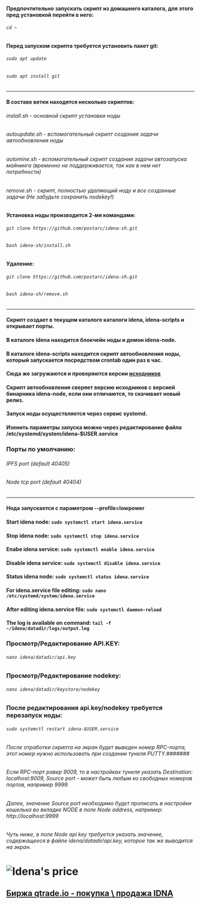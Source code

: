 #### Предпочтительно запускать скрипт из домашнего каталога, для этого пред установкой перейти в него:
###### `cd ~`
#### Перед запуском скрипта требуется установить пакет git:
###### `sudo apt update`
###### `sudo apt install git`
*****************************************************
#### В составе ветки находятся несколько скриптов:
###### install.sh - основной скрипт установки ноды
###### autoupdate.sh - вспомогательный скрипт создания задачи автообновления ноды
###### automine.sh - вспомогательный скрипт создания задачи автозапуска майнинга (временно не поддерживается, так как в нем нет потребности)
###### remove.sh - скрипт, полностью удаляющий ноду и все созданные задачи (Не забудьте сохранить nodekey!)

#### Установка ноды производится 2-мя командами:
###### `git clone https://github.com/postarc/idena-sh.git`
###### `bash idena-sh/install.sh`

#### Удаление:
###### `git clone https://github.com/postarc/idena-sh.git`
###### `bash idena-sh/remove.sh`
******************************************************
#### Скрипт создает в текущем каталоге каталоги idena, idena-scripts и открывает порты.
#### В каталоге idena находится блокчейн ноды и демон idena-node.
#### В каталоге idena-scripts находится скрипт автообновления ноды, который запускается посредством crontab один раз в час.
#### Сюда же загружаются и проверяются версии [исходников](https://github.com/idena-network/idena-go.git)
#### Скрипт автообновления сверяет версию исходников с версией бинарника idena-node, если они отличаются, то скачивает новый релиз.
#### Запуск ноды осуществляется через сервис systemd.
#### Изенить параметры запуска можно через редактирование файла /etc/systemd/system/idena-$USER.service
### Порты по умолчанию:
###### IPFS port (default 40405)
###### Node tcp port (default 40404)
******************************************************
#### Нода запускается с параметром --profile=lowpower
#### Start idena node:     `sudo systemctl start idena.service`
#### Stop idena node:      `sudo systemctl stop idena.service`
#### Enabe idena service:  `sudo systemctl enable idena.service`
#### Disable idena service:  `sudo systemctl disable idena.service`
#### Status idena node:      `sudo systemctl status idena.service`

#### For idena.service file editing:   `sudo nano /etc/systemd/system/idena.service`
#### After editing idena.service file: `sudo systemctl daemon-reload`
#### The log is available on command:  `tail -f ~/idena/datadir/logs/output.log`

### Просмотр/Редактирование API.KEY:
###### `nano idena/datadir/api.key`
### Просмотр/Редактирование nodekey:
###### `nano idena/datadir/keystore/nodekey`
### После редактирования api.key/nodekey требуется перезапуск ноды:
###### `sudo systemctl restart idena-$USER.service`

###### После отработки скрипта на экран будет выведен номер RPC-порта, этот номер нужно использовать при создании тунеля PUTTY.####### 
###### Если RPC-порт равер 9009, то в настройках тунеля указать Destination: localhost:9009, Source port - может быть любым из свободных номеров портов, например 9999.
###### Далее, значение Source port необходимо будет прописать в настройки кошелька во вкладке NODE в поле Node address, например: http://localhost:9999
###### Чуть ниже, в поле Node api key требуется указать значение, содержащееся в файле idena/datadir/api.key, которое так же выводится на экран.
# ![Idena's price](https://img.shields.io/badge/dynamic/json?color=inactive&label=Idena%3A&query=%24.idena.usd&suffix=%24&url=https%3A%2F%2Fapi.coingecko.com%2Fapi%2Fv3%2Fsimple%2Fprice%3Fids%3Didena%26vs_currencies%3Dusd)
## [Биржа qtrade.io - покупка \ продажа IDNA](https://qtrade.io/?ref=DW246DSMGU2E)
